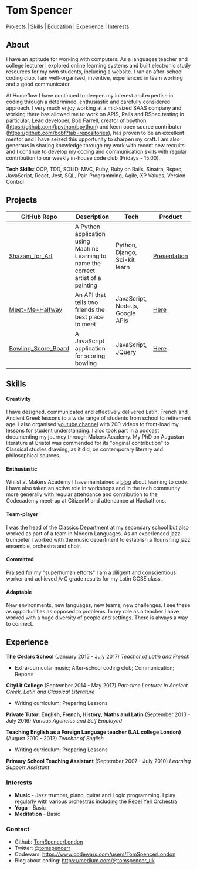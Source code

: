 # Tom Spencer

[Projects](#projects) | [Skills](#skills) | [Education](#education) | [Experience](#experience) | [Interests](#interests)

## About 

I have an aptitude for working with computers. As a languages teacher and college lecturer I explored online learning systems and built electronic study resources for my own students, including a website. I ran an after-school coding club. I am well-organised, inventive, experienced in team working and a good communicator.

At Homeflow I have continued to deepen my interest and expertise in coding through a determined, enthusiastic and carefully considered approach. I very much enjoy working at a mid-sized SAAS company and working there has allowed me to work on APIS, Rails and RSpec testing in particular. Lead developer, Bob Farrell, creator of bpython (https://github.com/bpython/bpython) and keen open source contributor (https://github.com/bobf?tab=repositories), has proven to be an excellent mentor and I have seized this opportunity to sharpen my craft. I am also generous in sharing knowledge through my work with recent new recruits and I continue to develop my coding and communication skills with regular contribution to our weekly in-house code club (Fridays - 15.00).

__Tech Skills__: OOP, TDD, SOLID, MVC, Ruby, Ruby on Rails, Sinatra, Rspec, JavaScript, React, Jest, SQL, Pair-Programming, Agile, XP Values, Version Control

## Projects

| GitHub Repo | Description | Tech | Product 
| ----------- | ----------- | ---- | ------- 
| [Shazam_for_Art](https://github.com/TomSpencerLondon/shazam_for_art)| A Python application using Machine Learning to name the correct artist of a painting | Python, Django, Sci-kit learn | [Presentation](https://www.facebook.com/MakersAcademy/videos/vb.367457470014643/1525253554235023/?type=2&theater)
| [Meet-Me-Halfway](https://github.com/chayyasyal/meet-me-halfway) | An API that tells two friends the best place to meet | JavaScript, Node.js, Google APIs | [Here](https://github.com/chayyasyal/meet-me-halfway)
| [Bowling_Score_Board](https://github.com/TomSpencerLondon/bowling-challenge)| A JavaScript application for scoring bowling| JavaScript, JQuery |  [Here](https://github.com/chayyasyal/meet-me-halfway)

## Skills

#### Creativity
I have designed, communicated and effectively delivered Latin, French and Ancient Greek lessons to a wide range of students from school to retirement age. I also organised [youtube channel](https://www.youtube.com/watch?v=VM4ScXd5CkA&list=PLhhkrQZ2EUKwmtj99Xz95r6rpRnGZ5Brb&index=21) with 200 videos to front-load my lessons for student understanding. I also took part in a [podcast](https://makersacademy.podbean.com/) documenting my journey through Makers Academy. My PhD on Augustan literature at Bristol was commended for its "original contribution" to Classical studies drawing, as it did, on contemporary literary and philosophical sources.  


#### Enthusiastic 
Whilst at Makers Academy I have maintained a [blog](https://medium.com/@tomspencer_uk) about learning to code. I have also taken an active role in workshops and in the tech community more generally with regular attendance and contribution to the Codecademy meet-up at CitizenM and attendance at Hackathons.

#### Team-player 
I was the head of the Classics Department at my secondary school but also worked as part of a team in Modern Languages. As an experienced jazz trumpeter I worked with the music department to establish a flourishing jazz ensemble, orchestra and choir.

#### Committed  
Praised for my "superhuman efforts" I am a diligent and conscientious worker and achieved A-C grade results for my Latin GCSE class.

#### Adaptable 
New environments, new languages, new teams, new challenges. I see these as opportunities as opposed to problems. In my role as a teacher I have worked with a huge diversity of people and settings. There is always a way to connect.

## Experience

**The Cedars School** (January 2015 - July 2017) 
*Teacher of Latin and French*
- Extra-curricular music; After-school coding club; Communication; Reports 

**CityLit College** (September 2014 - May 2017) 
*Part-time Lecturer in Ancient Greek, Latin and Classical Literature*
- Writing curriculum; Preparing Lessons 

**Private Tutor: English, French, History, Maths and Latin** (September 2013 - July 2016)
*Various Agencies and Self Employed* 

**Teaching English as a Foreign Language teacher (LAL college London)** (August 2010 - 2012)
*Teacher of English* 
- Writing curriculum; Preparing Lessons

**Primary School Teaching Assistant** (September 2007 - July 2010)
*Learning Support Assistant*


### Interests

- **Music** - Jazz trumpet, piano, guitar and Logic programming. I play regularly with various orchestras including the [Rebel Yell Orchestra](https://www.youtube.com/watch?v=oY3XAV5X0cs)
- **Yoga** - Basic
- **Meditation** - Basic

### Contact
- Github: [TomSpencerLondon](https://github.com/TomSpencerLondon)
- Twitter: [@tomspencerr](https://twitter.com/TomSpencerr/media)
- Codewars: https://www.codewars.com/users/TomSpencerLondon
- Blog about coding: https://medium.com/@tomspencer_uk
